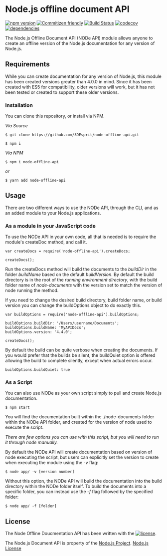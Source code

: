 # Node.js offline document API

[![npm version](https://badge.fury.io/js/node-offline-api.svg?style=flat-square)](https://badge.fury.io/js/node-offline-api)
[![Commitizen friendly](https://img.shields.io/badge/commitizen-friendly-brightgreen.svg?style=flat-square)](http://commitizen.github.io/cz-cli/)
[![Build Status](https://travis-ci.org/3DEsprit/node-offline-api.svg?branch=master)](https://travis-ci.org/3DEsprit/node-offline-api)
[![codecov](https://codecov.io/gh/3DEsprit/node-offline-api/branch/master/graph/badge.svg?style=flat-square)](https://codecov.io/gh/3DEsprit/node-offline-api)
[![dependencies](https://img.shields.io/david/expressjs/express.svg?style=flat-square)](https://codecov.io/gh/3DEsprit/node-offline-api)


The Node.js Offline Document API (NODe API) module allows anyone to create an offline version of the Node.js documentation for any version of Node.js.

## Requirements

While you can create documentation for any version of Node.js, this module has been created versions greater than 4.0.0 in mind. Since it has been created with ES5 for compatibility, older versions will work, but it has not been tested or created to support these older versions.


### Installation

You can clone this repository, or install via NPM.

*Via Source*

```
$ git clone https://github.com/3DEsprit/node-offline-api.git

$ npm i 
```

*Via NPM*

```
$ npm i node-offline-api
```

_or_

```
$ yarn add node-offline-api
```


## Usage

There are two different ways to use the NODe API, through the CLI, and as an added module to your Node.js applications.



### As a module in your JavaScript code

To use the NODe API in your own code, all that is needed is to require the module's createDoc method, and call it. 

```
var createDocs = require('node-offline-api').createDocs;

createDocs();
```

Run the createDocs method will build the documents to the _buildDir_ in the folder _buildName_ based on the default _buildVersion_. By default the build directory is in the root of the _running environment directory_, with the build folder name of _node-documents_ with the version set to match the version of node running the method. 

If you need to change the desired build directory, build folder name, or build version you can change the buildOptions object to do exactly this.

```
var buildOptions = require('node-offline-api').buildOptions;

buildOptions.buildDir: '/Users/username/Documents';
buildOptions.buildName: 'MyAPIDocs';
buildOptions.version: '4.4.0';

createDocs();
```

By default the build can be quite verbose when creating the documents. If you would prefer that the builds be silent, the buildQuiet option is offered allowing the build to complete silently, except when actual errors occur.

```
buildOptions.buildQuiet: true
```


### As a Script

You can also use NODe as your own script simply to pull and create Node.js documentation. 

```
$ npm start
```


You will find the documentation built within the ./node-documents folder within the NODe API folder, and created for the version of node used to execute the script.

*There are few options you can use with this script, but you will need to run it through node manually.*


By default the NODe API will create documentation based on version of node executing the script, but users can explicitly set the version to create when executing the  module using the _-v_ flag:

```
$ node app/ -v [version number]
```


Without this option, the NODe API will build the documentation into the build directory within the NODe folder itself. To build the documents into a specific folder, you can instead use the _-f_ flag followed by the specified folder:

```
$ node app/ -f [folder]
```


## License

The Node Offline Doucmentation API has been written with the [![license](https://img.shields.io/github/license/mashape/apistatus.svg)](). 

The Node.js Document API is property of the [Node.js Project](https://github.com/nodejs/node). [Node.js License](https://github.com/nodejs/node/blob/master/LICENSE)